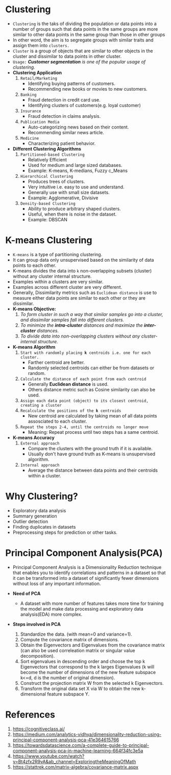 <h1>Clustering</h1>
<ul>
    <li><code>Clustering</code> is the taks of dividing the population or data points into a number of groups such that data points in the same groups are more similar to other data points in the same group than those in other groups</li>
    <li>In other word, the aim is to segregate groups with similar traits and assign them into <code>clusters.</code></li>
    <li><code>Cluster</code> is a group of objects that are similar to other objects in the cluster and dissimilar to data points in other cluster.</li>
    <li><code>Usage:</code> <i><strong>Customer segmentation</strong> is one of the popular usage of clustering.</i></li>
    <li>
        <strong>Clustering Application</strong>
        <ol>
            <li>
                <code>Retail/Marketing</code>
                <ul>
                    <li>Identifying buying patterns of customers.</li>
                    <li>Recommending new books or movies to new customers.</li>
                </ul>
            </li>
            <li>
                <code>Banking</code>
                <ul>
                    <li>Fraud detection in credit card use.</li>
                    <li>Identifying clusters of customers(e.g. loyal customer)</li>
                </ul>
            </li>
            <li>
                <code>Insurance</code>
                <ul>
                    <li>Fraud detection in claims analysis.</li>
                </ul>
            </li>
            <li>
                <code>Publication Media</code>
                <ul>
                    <li>Auto-categorizing news based on their content.</li>
                    <li>Recommending similar news article.</li>
                </ul>
            </li>
            <li>
                <code>Medicine</code>
                <ul>
                    <li>Characterizing patient behavior.</li>
                </ul>
            </li>
        </ol>
    </li>
    <li>
        <strong>Different Clustering Algorithms</strong>
        <ol>
            <li>
                <code>Partitioned-based Clustering</code>
                <ul>
                    <li>Relatively Efficient</li>
                    <li>Used for medium and large sized databases.</li>
                    <li>Example: K-means, K-medians, Fuzzy c_Means</li>
                </ul>
            </li>
            <li>
                <code>Hierarchical Clustering</code>
                <ul>
                    <li>Produces trees of clusters.</li>
                    <li>Very intuitive i.e. easy to use and understand.</li>
                    <li>Generally use with small size datasets.</li>
                    <li>Example: Agglomerative, Divisive</li>
                </ul>
            </li>
            <li>
                <code>Density-based Clustering</code>
                <ul>
                    <li>Ability to produce arbitrary shaped clusters.</li>
                    <li>Useful, when there is noise in the dataset.</li>
                    <li>Example: DBSCAN</li>
                </ul>
            </li>
        </ol>
    </li>
</ul>

<h1>K-means Clustering</h1>
<ul>
    <li><code>K-means</code> is a type of partitioning clustering.</li>
    <li>It can group data only unsupervised based on the similarity of data points to each other.</li>
    <li>K-means divides the data into <code>k</code> non-overlapping subsets (cluster) without any cluster internal structure.</li>
    <li>Examples within a clusters are very similar.</li>
    <li>Examples across different cluster are very different.</li>
    <li>Generally, Dissimilarity metrics such as <code>Euclidean distance</code> is use to measure either data points are similar to each other or they are dissimilar.</li>
    <li>
        <strong>K-means Objective:</strong>
        <ol>
            <li><i>To form cluster in such a way that similar samples go into a cluster, and dissimilar samples fall into different clusters.</i></li>
            <li><i>To minimize the <strong>intra-cluster</strong> distances and maximize the <strong>inter-cluster</strong> distances.</i></li>
            <li><i>To divide data into non-overlapping clusters without any cluster-internal structure.</i></li>
        </ol>
    </li>
    <li>
        <strong>K-means Algorithm</strong>
        <ol>
            <li>
                <code>Start with randomly placing <strong>k</strong> centroids i.e. one for each cluster.</code>
                <ul>
                    <li>Farther centroid are better.</li>
                    <li>Randomly selected centroids can either be from datasets or random.</li>
                </ul>
            </li>
            <li>
                <code>Calculate the distance of each point from each centroid</code>
                <ul>
                    <li>Generally <strong>Euclidean distance</strong> is used.</li>
                    <li>Others distance metric such as Cosine similarity can also be used.</li>
                </ul>
            </li>
            <li>
                <code>Assign each data point (object) to its closest centroid, creating a cluster</code>
            </li>
            <li>
                <code>Recalculate the positions of the <strong>k</strong> centroids</code>
                <ul>
                    <li>New centroid are calculated by taking mean of all data points assosciated to each cluster.</li>
                </ul>
            </li>
            <li>
                <code>Repeat the steps 2-4, until the centroids no longer move</code>
                <ul>
                    <li>Meaning: Repeat process until two steps has a same centroid.</li>
                </ul>
            </li>
        </ol>
    </li>
    <li>
        <strong>K-means Accuracy</strong>
        <ol>
            <li>
                <code>External approach</code>
                <ul>
                    <li>Compare the clusters with the ground truth if it is available.</li>
                    <li>Usually don't have ground truth as K-means is unsupervised algorithm.</li>
                </ul>
            </li>
            <li>
                <code>Internal approach</code>
                <ul>
                    <li>Average the distance between data points and their centroids within a cluster.</li>
                </ul>
            </li>
        </ol>
    </li>
</ul>

<h1>Why Clustering?</h1>
<ul>
    <li>Exploratory data analysis</li>
    <li>Summary generation</li>
    <li>Outlier detection</li>
    <li>Finding duplicates in datasets</li>
    <li>Preprocessing steps for prediction or other tasks.</li>
</ul>

<h1>Principal Component Analysis(PCA)</h1>

- Principal Component Analysis is a Dimensionality Reduction technique that enables you to identify correlations and patterns in a dataset so that it can be transformed into a dataset of significantly fewer dimensions without loss of any important information.  

- **Need of PCA**       
    - A dataset with more number of features takes more time for training the model and make data processing and exploratory data analysis(EDA) more complex.

- **Steps involved in PCA**
    1. Standardize the data. (with mean=0 and variance=1).
    2. Compute the covariance matrix of dimensions.
    3. Obtain the Eigenvectors and Eigenvalues from the covariance matrix (can also be used correleation matrix or singular value decomposition).
    4. Sort eigenvalues in descending order and choose the top k Eigenvectors that correspond to the k larges Eigenvalues (k will become the number of dimensions of the new feature subspace k<=d, d is the number of original dimension).
    5. Construct the projection matrix W from the selected k Eigenvectors.
    6. Transform the original data set X via W to obtain the new k-dimensional feature subspace Y.

# References
1. https://cognitiveclass.ai/
2. https://medium.com/analytics-vidhya/dimensionality-reduction-using-principal-component-analysis-pca-41e364615766
3. https://towardsdatascience.com/a-complete-guide-to-principal-component-analysis-pca-in-machine-learning-664f34fc3e5a
4. https://www.youtube.com/watch?v=Bt4zfx2R9vA&ab_channel=ExploringtheMeaningOfMath
5. https://stattrek.com/matrix-algebra/covariance-matrix.aspx
